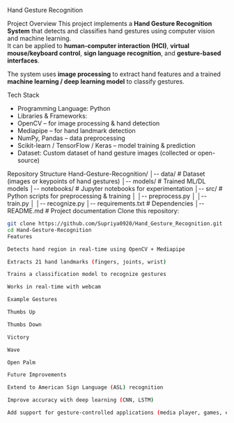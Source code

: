 Hand Gesture Recognition

 Project Overview
This project implements a **Hand Gesture Recognition System** that detects and classifies hand gestures using computer vision and machine learning.  
It can be applied to **human-computer interaction (HCI)**, **virtual mouse/keyboard control**, **sign language recognition**, and **gesture-based interfaces**.  

The system uses **image processing** to extract hand features and a trained **machine learning / deep learning model** to classify gestures.

 Tech Stack
  - Programming Language: Python  
  - Libraries & Frameworks:
  - OpenCV – for image processing & hand detection  
  - Mediapipe – for hand landmark detection  
  - NumPy, Pandas – data preprocessing  
  - Scikit-learn / TensorFlow / Keras – model training & prediction  
  - Dataset: Custom dataset of hand gesture images (collected or open-source)  

Repository Structure
Hand-Gesture-Recognition/
│-- data/ # Dataset (images or keypoints of hand gestures)
│-- models/ # Trained ML/DL models
│-- notebooks/ # Jupyter notebooks for experimentation
│-- src/ # Python scripts for preprocessing & training
│ │-- preprocess.py
│ │-- train.py
│ │-- recognize.py
│-- requirements.txt # Dependencies
│-- README.md # Project documentation
Clone this repository:
   ```bash
   git clone https://github.com/Supriya0920/Hand_Gesture_Recognition.git
   cd Hand-Gesture-Recognition
Features

Detects hand region in real-time using OpenCV + Mediapipe

Extracts 21 hand landmarks (fingers, joints, wrist)

Trains a classification model to recognize gestures

Works in real-time with webcam

Example Gestures

Thumbs Up

Thumbs Down

Victory

Wave

Open Palm

Future Improvements

Extend to American Sign Language (ASL) recognition

Improve accuracy with deep learning (CNN, LSTM)

Add support for gesture-controlled applications (media player, games, etc.)
